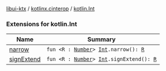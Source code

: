 [libui-ktx](../../index.md) / [kotlinx.cinterop](../index.md) / [kotlin.Int](./index.md)

### Extensions for kotlin.Int

| Name | Summary |
|---|---|
| [narrow](narrow.md) | `fun <R : `[`Number`](https://kotlinlang.org/api/latest/jvm/stdlib/kotlin/-number/index.html)`> `[`Int`](https://kotlinlang.org/api/latest/jvm/stdlib/kotlin/-int/index.html)`.narrow(): `[`R`](narrow.md#R) |
| [signExtend](sign-extend.md) | `fun <R : `[`Number`](https://kotlinlang.org/api/latest/jvm/stdlib/kotlin/-number/index.html)`> `[`Int`](https://kotlinlang.org/api/latest/jvm/stdlib/kotlin/-int/index.html)`.signExtend(): `[`R`](sign-extend.md#R) |
